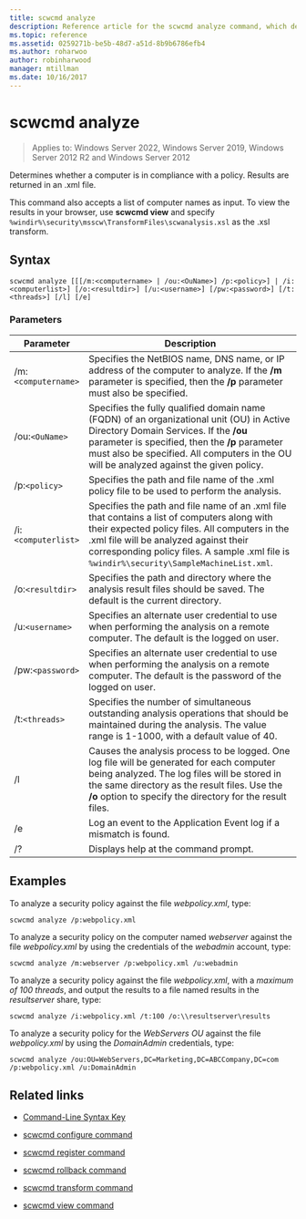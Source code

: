 ```yaml
---
title: scwcmd analyze
description: Reference article for the scwcmd analyze command, which determines whether a computer is in compliance with a policy.
ms.topic: reference
ms.assetid: 0259271b-be5b-48d7-a51d-8b9b6786efb4
ms.author: roharwoo
author: robinharwood
manager: mtillman
ms.date: 10/16/2017
---
```


# scwcmd analyze

>Applies to: Windows Server 2022, Windows Server 2019, Windows Server 2012 R2 and Windows Server 2012

Determines whether a computer is in compliance with a policy. Results are returned in an .xml file.

This command also accepts a list of computer names as input. To view the results in your browser, use **scwcmd view** and specify `%windir%\security\msscw\TransformFiles\scwanalysis.xsl` as the .xsl transform.

## Syntax

```
scwcmd analyze [[[/m:<computername> | /ou:<OuName>] /p:<policy>] | /i:<computerlist>] [/o:<resultdir>] [/u:<username>] [/pw:<password>] [/t:<threads>] [/l] [/e]
```

### Parameters

| Parameter | Description |
|--|--|
| /m:`<computername>` | Specifies the NetBIOS name, DNS name, or IP address of the computer to analyze. If the **/m** parameter is specified, then the **/p** parameter must also be specified. |
| /ou:`<OuName>` | Specifies the fully qualified domain name (FQDN) of an organizational unit (OU) in Active Directory Domain Services. If the **/ou** parameter is specified, then the **/p** parameter must also be specified. All computers in the OU will be analyzed against the given policy. |
| /p:`<policy>` | Specifies the path and file name of the .xml policy file to be used to perform the analysis. |
| /i:`<computerlist>` | Specifies the path and file name of an .xml file that contains a list of computers along with their expected policy files. All computers in the .xml file will be analyzed against their corresponding policy files. A sample .xml file is `%windir%\security\SampleMachineList.xml`. |
| /o:`<resultdir>` | Specifies the path and directory where the analysis result files should be saved. The default is the current directory. |
| /u:`<username>` | Specifies an alternate user credential to use when performing the analysis on a remote computer. The default is the logged on user. |
| /pw:`<password>` | Specifies an alternate user credential to use when performing the analysis on a remote computer. The default is the password of the logged on user. |
| /t:`<threads>` | Specifies the number of simultaneous outstanding analysis operations that should be maintained during the analysis. The value range is 1-1000, with a default value of 40. |
| /l | Causes the analysis process to be logged. One log file will be generated for each computer being analyzed. The log files will be stored in the same directory as the result files. Use the **/o** option to specify the directory for the result files. |
| /e | Log an event to the Application Event log if a mismatch is found. |
| /? | Displays help at the command prompt. |

## Examples

To analyze a security policy against the file *webpolicy.xml*, type:

```
scwcmd analyze /p:webpolicy.xml
```

To analyze a security policy on the computer named *webserver* against the file *webpolicy.xml* by using the credentials of the *webadmin* account, type:

```
scwcmd analyze /m:webserver /p:webpolicy.xml /u:webadmin
```

To analyze a security policy against the file *webpolicy.xml*, with a *maximum of 100 threads*, and output the results to a file named results in the *resultserver* share, type:

```
scwcmd analyze /i:webpolicy.xml /t:100 /o:\\resultserver\results
```

To analyze a security policy for the *WebServers OU* against the file *webpolicy.xml* by using the *DomainAdmin* credentials, type:

```
scwcmd analyze /ou:OU=WebServers,DC=Marketing,DC=ABCCompany,DC=com /p:webpolicy.xml /u:DomainAdmin
```

## Related links

- [Command-Line Syntax Key](command-line-syntax-key.md)

- [scwcmd configure command](scwcmd-configure.md)

- [scwcmd register command](scwcmd-register.md)

- [scwcmd rollback command](scwcmd-rollback.md)

- [scwcmd transform command](scwcmd-transform.md)

- [scwcmd view command](scwcmd-view.md)

